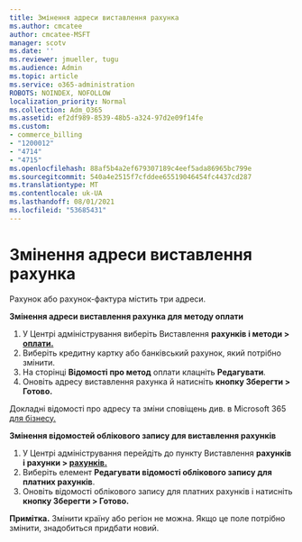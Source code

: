 ```yaml
---
title: Змінення адреси виставлення рахунка
ms.author: cmcatee
author: cmcatee-MSFT
manager: scotv
ms.date: ''
ms.reviewer: jmueller, tugu
ms.audience: Admin
ms.topic: article
ms.service: o365-administration
ROBOTS: NOINDEX, NOFOLLOW
localization_priority: Normal
ms.collection: Adm_O365
ms.assetid: ef2df989-8539-48b5-a324-97d2e09f14fe
ms.custom:
- commerce_billing
- "1200012"
- "4714"
- "4715"
ms.openlocfilehash: 88af5b4a2ef679307189c4eef5ada86965bc799e
ms.sourcegitcommit: 540a4e2515f7cfddee65519046454fc4437cd287
ms.translationtype: MT
ms.contentlocale: uk-UA
ms.lasthandoff: 08/01/2021
ms.locfileid: "53685431"
---
```

# <a name="change-your-billing-address"></a>Змінення адреси виставлення рахунка

Рахунок або рахунок-фактура містить три адреси.

**Змінення адреси виставлення рахунка для методу оплати**

1. У Центрі адміністрування виберіть Виставлення **рахунків і методи > [оплати.](https://go.microsoft.com/fwlink/p/?linkid=2018806)**
2. Виберіть кредитну картку або банківський рахунок, який потрібно змінити.
3. На сторінці **Відомості про метод** оплати клацніть **Редагувати**.
4. Оновіть адресу виставлення рахунка й натисніть **кнопку Зберегти > Готово.**

Докладні відомості про адресу та зміни сповіщень див. в Microsoft 365 [для бізнесу.](/microsoft-365/commerce/billing-and-payments/change-your-billing-addresses)

**Змінення відомостей облікового запису для виставлення рахунків**

1. У Центрі адміністрування перейдіть до пункту Виставлення **рахунків і рахунки > [рахунків.](https://admin.microsoft.com/Adminportal/Home?source=applauncher#/BillingAccounts/billing-accounts)**
2. Виберіть елемент **Редагувати відомості облікового запису для платних рахунків**.
3. Оновіть відомості облікового запису для платних рахунків і натисніть **кнопку Зберегти > Готово.**

**Примітка.** Змінити країну або регіон не можна. Якщо це поле потрібно змінити, знадобиться придбати новий.
